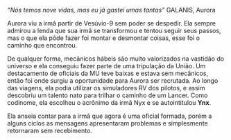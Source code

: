 *“Nós temos nove vidas, mas eu já gastei umas tantas”* GALANIS, Aurora

Aurora viu a irmã partir de Vesúvio-9 sem poder se despedir. Ela sempre admirou a lenda que sua irmã se transformou e tentou seguir seus passos, mas o que ela pôde fazer foi montar e desmontar coisas, esse foi o caminho que encontrou.

De qualquer forma, mecânicos hábeis são muito valorizados na vastidão do universo e ela conseguiu fazer parte de uma tripulação da União. Um destacamento de oficiais da MU teve baixas e estava sem mecânicos, então foi onde surgiu a oportunidade para Aurora ser recrutada. Ao longo das viagens, ela podia utilizar os simuladores RV dos pilotos, e assim descobriu um talento nato para trilhar o caminho de um Lancer. Como codinome, ela escolheu o acrônimo da irmã Nyx e se autointitulou **Ynx**.

Ela anseia contar para a irmã que agora é uma oficial formada, porém a alguns ciclos as mensagens apresentaram problemas e simplesmente retornaram sem recebimento.

